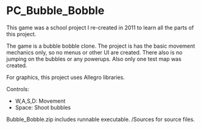 # PC_Bubble_Bobble

This game was a school project I re-created in 2011 to learn all the parts of this project.

The game is a bubble bobble clone. The project is has the basic movement mechanics only, so no menus or other UI are created. There also is no jumping on the bubbles or any powerups. Also only one test map was created.

For graphics, this project uses Allegro libraries.

Controls:
- W,A,S,D: Movement
- Space: Shoot bubbles

Bubble_Bobble.zip includes runnable executable.
/Sources for source files.